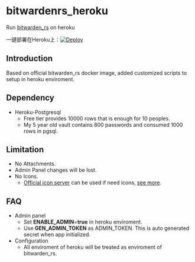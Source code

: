 # bitwardenrs_heroku
Run [bitwarden_rs](https://github.com/dani-garcia/bitwarden_rs) on heroku

一键部署在Heroku上：[![Deploy](https://www.herokucdn.com/deploy/button.svg)](https://heroku.com/deploy)

## Introduction
Based on official bitwarden_rs docker image, added customized scripts to setup in heroku enviroment.

## Dependency
* Heroku-Postgresql
  * Free tier provides 10000 rows that is enough for 10 peoples.
  * My 5 year old vault contains 800 passwords and consumed 1000 rows in pgsql.

## Limitation
* No Attachments.
* Admin Panel changes will be lost.
* No Icons.
  * [Official icon server](https://icons.bitwarden.net/) can be used if need icons, [see more](https://bitwarden.com/help/article/website-icons/). 

## FAQ
* Admin panel
  * Set **ENABLE_ADMIN**=**true** in heroku enviroment.
  * Use **GEN_ADMIN_TOKEN** as ADMIN_TOKEN. This is auto generated secret when app initialized.
* Configuration
  * All enviroment of heroku will be treated as enviroment of bitwarden_rs.
